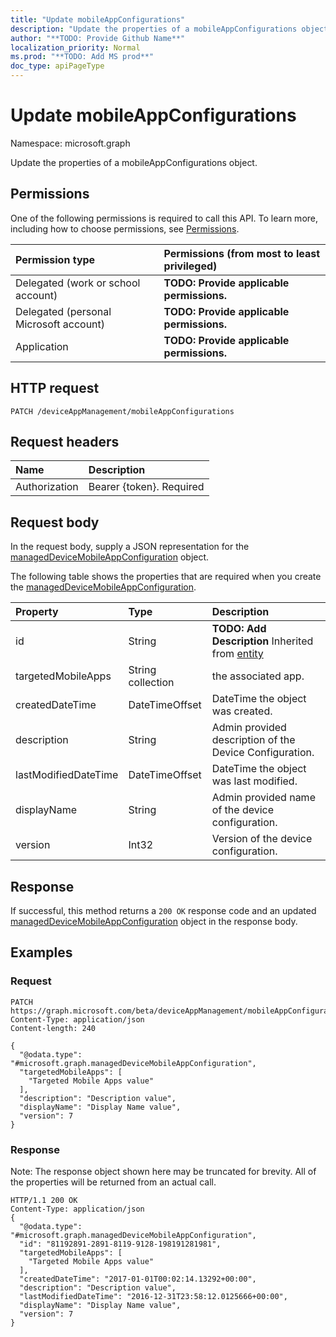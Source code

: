 ```yaml
---
title: "Update mobileAppConfigurations"
description: "Update the properties of a mobileAppConfigurations object."
author: "**TODO: Provide Github Name**"
localization_priority: Normal
ms.prod: "**TODO: Add MS prod**"
doc_type: apiPageType
---
```


# Update mobileAppConfigurations

Namespace: microsoft.graph

Update the properties of a mobileAppConfigurations object.

## Permissions
One of the following permissions is required to call this API. To learn more, including how to choose permissions, see [Permissions](/concepts/permissions-reference.md).

|Permission type|Permissions (from most to least privileged)|
|:---|:---|
|Delegated (work or school account)|**TODO: Provide applicable permissions.**|
|Delegated (personal Microsoft account)|**TODO: Provide applicable permissions.**|
|Application|**TODO: Provide applicable permissions.**|

## HTTP request
<!-- {
  "blockType": "ignored"
}
-->
``` http
PATCH /deviceAppManagement/mobileAppConfigurations
```

## Request headers
|Name|Description|
|:---|:---|
|Authorization|Bearer {token}. Required|

## Request body
In the request body, supply a JSON representation for the [managedDeviceMobileAppConfiguration](../resources/manageddevicemobileappconfiguration.md) object.

The following table shows the properties that are required when you create the [managedDeviceMobileAppConfiguration](../resources/manageddevicemobileappconfiguration.md).

|Property|Type|Description|
|:---|:---|:---|
|id|String|**TODO: Add Description** Inherited from [entity](../resources/entity.md)|
|targetedMobileApps|String collection|the associated app.|
|createdDateTime|DateTimeOffset|DateTime the object was created.|
|description|String|Admin provided description of the Device Configuration.|
|lastModifiedDateTime|DateTimeOffset|DateTime the object was last modified.|
|displayName|String|Admin provided name of the device configuration.|
|version|Int32|Version of the device configuration.|



## Response
If successful, this method returns a `200 OK` response code and an updated [managedDeviceMobileAppConfiguration](../resources/manageddevicemobileappconfiguration.md) object in the response body.

## Examples

### Request
<!-- {
  "blockType": "request",
  "name": "update_mobileappconfigurations"
}
-->
``` http
PATCH https://graph.microsoft.com/beta/deviceAppManagement/mobileAppConfigurations
Content-Type: application/json
Content-length: 240

{
  "@odata.type": "#microsoft.graph.managedDeviceMobileAppConfiguration",
  "targetedMobileApps": [
    "Targeted Mobile Apps value"
  ],
  "description": "Description value",
  "displayName": "Display Name value",
  "version": 7
}
```

### Response
Note: The response object shown here may be truncated for brevity. All of the properties will be returned from an actual call.
<!-- {
  "blockType": "response",
  "truncated": true
}
-->
``` http
HTTP/1.1 200 OK
Content-Type: application/json
{
  "@odata.type": "#microsoft.graph.managedDeviceMobileAppConfiguration",
  "id": "81192891-2891-8119-9128-198191281981",
  "targetedMobileApps": [
    "Targeted Mobile Apps value"
  ],
  "createdDateTime": "2017-01-01T00:02:14.13292+00:00",
  "description": "Description value",
  "lastModifiedDateTime": "2016-12-31T23:58:12.0125666+00:00",
  "displayName": "Display Name value",
  "version": 7
}
```

